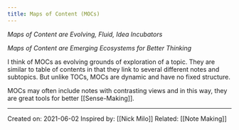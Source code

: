 ```yaml
---
title: Maps of Content (MOCs)
---
```


*Maps of Content are Evolving, Fluid, Idea Incubators*

*Maps of Content are Emerging Ecosystems for Better Thinking*

I think of MOCs as evolving grounds of exploration of a topic. They are similar to table of contents in that they link to several different notes and subtopics. But unlike TOCs, MOCs are dynamic and have no fixed structure. 

MOCs may often include notes with contrasting views and in this way, they are great tools for better [[Sense-Making]].

-------------------
Created on: 2021-06-02
Inspired by: [[Nick Milo]]
Related: [[Note Making]]